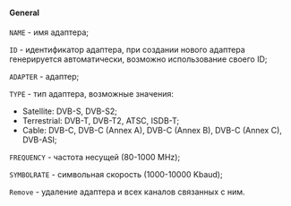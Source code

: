#### General

`NAME` - имя адаптера;

`ID` - идентификатор адаптера, при создании нового адаптера генерируется автоматически, возможно использование своего ID;

`ADAPTER` - адаптер;

`TYPE` - тип адаптера, возможные значения:

   - Satellite: DVB-S, DVB-S2;  
   - Terrestrial: DVB-T, DVB-T2, ATSC, ISDB-T;  
   - Cable: DVB-C, DVB-C (Annex A), DVB-C (Annex B), DVB-C (Annex C), DVB-ASI;

`FREQUENCY` - частота несущей (80-1000 MHz);

`SYMBOLRATE` - символьная скорость (1000-10000 Kbaud);

`Remove` - удаление адаптера и всех каналов связанных с ним.
